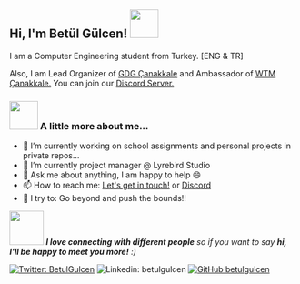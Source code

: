 ### <h2> Hi, I'm Betül Gülcen! <img src="https://media.giphy.com/media/mGcNjsfWAjY5AEZNw6/giphy.gif" width="50"></h2>

I am a Computer Engineering student from Turkey. [ENG & TR] 

Also, I am Lead Organizer of [GDG Çanakkale](https://www.instagram.com/gdgcanakkale/) and Ambassador of [WTM Çanakkale.](https://www.instagram.com/wtmcanakkale/) You can join our [Discord Server.](https://discord.gg/gwzcBVZJXT)
                                                                           
### <img src="https://media.giphy.com/media/VgCDAzcKvsR6OM0uWg/giphy.gif" width="50"> A little more about me...  
- 🔭 I’m currently working on school assignments and personal projects in private repos...
- 🌱 I’m currently project manager @ Lyrebird Studio
- 💬 Ask me about anything, I am happy to help :smile:
- 📫 How to reach me: [Let's get in touch!](https://www.linkedin.com/in/betulgulcen/) or [Discord](https://discord.gg/gwzcBVZJXT)
- 🧗 I try to: Go beyond and push the bounds!!

<img src="https://media.giphy.com/media/LnQjpWaON8nhr21vNW/giphy.gif" width="60"> <em><b>I love connecting with different people</b> so if you want to say <b>hi, I'll be happy to meet you more!</b> :)</em>

[![Twitter: BetulGulcen](https://img.shields.io/twitter/follow/BetulGulcen?style=social)](https://twitter.com/BetulGulcen)
![Linkedin: betulgulcen](https://img.shields.io/badge/-betulgulcen-blue?style=flat-square&logo=Linkedin&logoColor=white&link=https://www.linkedin.com/in/betulgulcen/)
[![GitHub betulgulcen](https://img.shields.io/github/followers/betulgulcen?label=follow&style=social)](https://github.com/betulgulcen)
